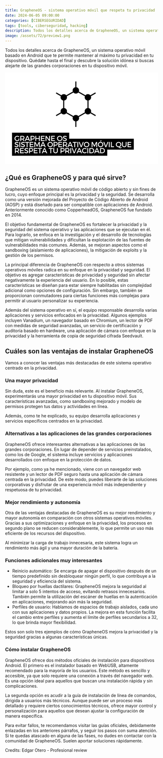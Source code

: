 ```yaml
---
title: GrapheneOS - sistema operativo móvil que respeta tu privacidad
date: 2024-06-05 09:00:00 
categories: [CIBERSEGURIDAD]
tags: [tools, ciberseguridad, hacking]
description: Todos los detalles acerca de GrapheneOS, un sistema operativo móvil basado en Android que te permite mantener al máximo tu privacidad en tu dispositivo.
image: /assets/72/preview1.png
---
```


Todos los detalles acerca de GrapheneOS, un sistema operativo móvil basado en Android que te permite mantener al máximo tu privacidad en tu dispositivo. Quédate hasta el final y descubre la solución idónea si buscas alejarte de las grandes corporaciones en tu dispositivo móvil.

![Imagen 01](/assets/72/072.jpeg)

## ¿Qué es GrapheneOS y para qué sirve?

GrapheneOS es un sistema operativo móvil de código abierto y sin fines de lucro, cuyo enfoque principal es la privacidad y la seguridad. Se desarrolla como una versión mejorada del Proyecto de Código Abierto de Android (AOSP) y está diseñado para ser compatible con aplicaciones de Android. Anteriormente conocido como CopperheadOS, GrapheneOS fue fundado en 2014.

El objetivo fundamental de GrapheneOS es fortalecer la privacidad y la seguridad del sistema operativo y las aplicaciones que se ejecutan en él. Para lograrlo, se enfoca en la investigación y el desarrollo de tecnologías que mitigan vulnerabilidades y dificultan la explotación de las fuentes de vulnerabilidades más comunes. Además, se mejoran aspectos como el sandboxing (aislamiento de aplicaciones), la mitigación de exploits y la gestión de los permisos.

La principal diferencia de GrapheneOS con respecto a otros sistemas operativos móviles radica en su enfoque en la privacidad y seguridad. El objetivo es agregar características de privacidad y seguridad sin afectar negativamente la experiencia del usuario. En lo posible, estas características se diseñan para estar siempre habilitadas sin complejidad adicional como opciones de configuración. Sin embargo, también se proporcionan conmutadores para ciertas funciones más complejas para permitir al usuario personalizar su experiencia.

Además del sistema operativo en sí, el equipo responsable desarrolla varias aplicaciones y servicios enfocados en la privacidad. Algunos ejemplos incluyen Vanadium, un navegador basado en Chromium, un lector de PDF con medidas de seguridad avanzadas, un servicio de certificación y auditoría basado en hardware, una aplicación de cámara con enfoque en la privacidad y la herramienta de copia de seguridad cifrada Seedvault.


## Cuáles son las ventajas de instalar GrapheneOS

Vamos a conocer las ventajas más destacadas de este sistema operativo centrado en la privacidad.

### Una mayor privacidad

Sin duda, este es el beneficio más relevante. Al instalar GrapheneOS, experimentarás una mayor privacidad en tu dispositivo móvil. Sus características avanzadas, como sandboxing mejorado y modelo de permisos protegen tus datos y actividades en línea.

Además, como te he explicado, su equipo desarrolla aplicaciones y servicios específicos centrados en la privacidad.

### Alternativas a las aplicaciones de las grandes corporaciones

GrapheneOS ofrece interesantes alternativas a las aplicaciones de las grandes corporaciones. En lugar de depender de servicios preinstalados, como los de Google, el sistema incluye servicios y aplicaciones desarrollados con enfoque en la protección de datos.

Por ejemplo, como ya he mencionado, viene con un navegador web resistente y un lector de PDF seguro hasta una aplicación de cámara centrada en la privacidad. De este modo, puedes liberarte de las soluciones corporativas y disfrutar de una experiencia móvil más independiente y respetuosa de tu privacidad.

### Mejor rendimiento y autonomía

Otra de las ventajas destacadas de GrapheneOS es su mejor rendimiento y mayor autonomía en comparación con otros sistemas operativos móviles. Gracias a sus optimizaciones y enfoque en la privacidad, los procesos en segundo plano se reducen considerablemente, lo que permite un uso más eficiente de los recursos del dispositivo.

Al minimizar la carga de trabajo innecesaria, este sistema logra un rendimiento más ágil y una mayor duración de la batería.

### Funciones adicionales muy interesantes

- Reinicio automático: Se encarga de apagar el dispositivo después de un tiempo predefinido sin desbloquear ningún perfil, lo que contribuye a la seguridad y eficiencia del sistema.
- Bloqueo por huellas dactilares: GrapheneOS mejora la seguridad al limitar a solo 5 intentos de acceso, evitando retrasos innecesarios. También permite la utilización del escáner de huellas en la autenticación en aplicaciones, mejorando aún más la seguridad.
- Perfiles de usuario:  Hablamos de espacios de trabajo aislados, cada uno con sus aplicaciones y datos propios. La mejora en esta función facilita el cambio entre perfiles y aumenta el límite de perfiles secundarios a 32, lo que brinda mayor flexibilidad.

Estos son solo tres ejemplos de cómo GrapheneOS mejora la privacidad y la seguridad gracias a algunas características únicas.

### Cómo instalar GrapheneOS

GrapheneOS ofrece dos métodos oficiales de instalación para dispositivos Android. El primero es el instalador basado en WebUSB, altamente recomendado para la mayoría de los usuarios. Este método es sencillo y accesible, ya que solo requiere una conexión a través del navegador web. Es una opción ideal para aquellos que buscan una instalación rápida y sin complicaciones.

La segunda opción es acudir a la guía de instalación de línea de comandos, dirigida a usuarios más técnicos. Aunque puede ser un proceso más detallado y requiere ciertos conocimientos técnicos, ofrece mayor control y personalización para aquellos que desean ajustar la configuración de manera específica.

Para evitar fallos, te recomendamos visitar las guías oficiales, debidamente enlazadas en los anteriores párrafos, y seguir los pasos con suma atención. Si te quedas atascado en alguna de las fases, no dudes en contactar con la comunidad de GrapheneOS. Suelen aportar soluciones rápidamente.


Credits: Edgar Otero - Profesional review









